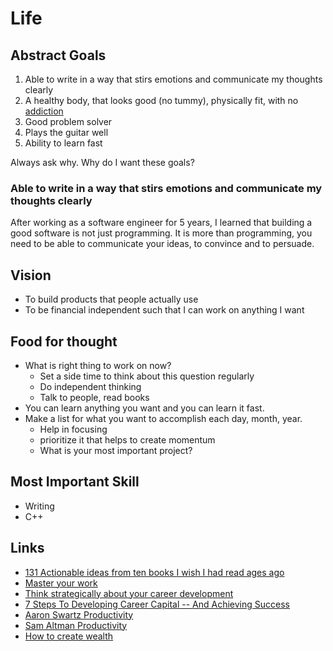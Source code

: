 # Life

## Abstract Goals

1. Able to write in a way that stirs emotions and communicate my thoughts clearly  
2. A healthy body, that looks good \(no tummy\), physically fit, with no [addiction](http://www.paulgraham.com/addiction.html)
3. Good problem solver 
4. Plays the guitar well
5. Ability to learn fast

Always ask why. Why do I want these goals?

### Able to write in a way that stirs emotions and communicate my thoughts clearly  

After working as a software engineer for 5 years, I learned that building a good software is not just programming. It is more than programming, you need to be able to communicate your ideas, to convince and to persuade. 

## Vision

* To build products that people actually use
* To be financial independent such that I can work on anything I want

## 

## Food for thought

* What is right thing to work on now?
  * Set a side time to think about this question regularly
  * Do independent thinking
  * Talk to people, read books
* You can learn anything you want and you can learn it fast.
* Make a list for what you want to accomplish each day, month, year. 
  * Help in focusing
  * prioritize it that helps to create momentum 
  * What is your most important project?

## Most Important Skill

* Writing
* C++



## Links

* [131 Actionable ideas from ten books I wish I had read ages ago](https://medium.com/the-mission/131-actionable-ideas-from-ten-books-i-wish-i-had-read-ages-ago-d751c17402de)
* [Master your work](https://zapier.com/blog/master-your-work/)
* [Think strategically about your career development](https://hbr.org/2016/12/think-strategically-about-your-career-development?utm_campaign=HBR&utm_source=facebook&utm_medium=social)
* [7 Steps To Developing Career Capital -- And Achieving Success](https://www.forbes.com/sites/laurashin/2013/05/22/7-steps-to-developing-career-capital-and-achieving-success/#219310717a9f)
* [Aaron Swartz Productivity](http://www.aaronsw.com/weblog/productivity)
* [Sam Altman Productivity](https://blog.samaltman.com/productivity) 
* [How to create wealth](https://www.hscott.net/how-to-create-wealth/)

